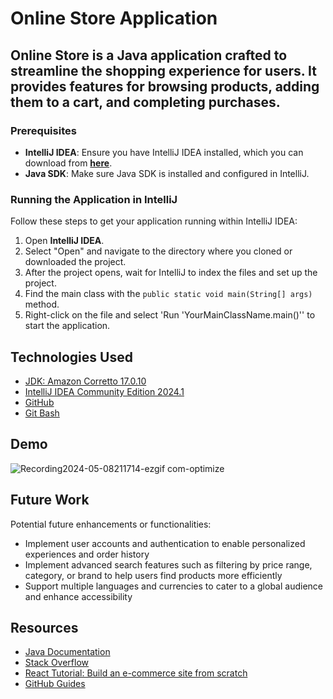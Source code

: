 # Online Store Application

## Online Store is a Java application crafted to streamline the shopping experience for users. It provides features for browsing products, adding them to a cart, and completing purchases.

### Prerequisites

- **IntelliJ IDEA**: Ensure you have IntelliJ IDEA installed, which you can download from [**here**](https://www.jetbrains.com/idea/download/).
- **Java SDK**: Make sure Java SDK is installed and configured in IntelliJ.

### Running the Application in IntelliJ

Follow these steps to get your application running within IntelliJ IDEA:

1. Open **IntelliJ IDEA**.
2. Select "Open" and navigate to the directory where you cloned or downloaded the project.
3. After the project opens, wait for IntelliJ to index the files and set up the project.
4. Find the main class with the `public static void main(String[] args)` method.
5. Right-click on the file and select 'Run 'YourMainClassName.main()'' to start the application.

## Technologies Used

- [JDK: Amazon Corretto 17.0.10](https://github.com/corretto/corretto-17/releases)
- [IntelliJ IDEA Community Edition 2024.1](https://www.bing.com/ck/a?!&&p=e0b1a0a46e9c6b8aJmltdHM9MTcxNDUyMTYwMCZpZ3VpZD0wZWEzYzk2MC01NjI2LTZmNjEtM2U0Ni1kZDI2NTc3NDZlODgmaW5zaWQ9NTIyMw&ptn=3&ver=2&hsh=3&fclid=0ea3c960-5626-6f61-3e46-dd2657746e88&psq=intellij+idea&u=a1aHR0cHM6Ly93d3cuamV0YnJhaW5zLmNvbS9pZGVhLw&ntb=1)
- [GitHub](https://github.com/izabekovaisha/FinancialTracker)
- [Git Bash](https://gitforwindows.org)

## Demo

![Recording2024-05-08211714-ezgif com-optimize](https://github.com/izabekovaisha/OnlineStore/assets/166551874/161e77f9-126e-4307-97b4-c498881af745)


## Future Work

Potential future enhancements or functionalities:

- Implement user accounts and authentication to enable personalized experiences and order history 
- Implement advanced search features such as filtering by price range, category, or brand to help users find products more efficiently
- Support multiple languages and currencies to cater to a global audience and enhance accessibility

## Resources

- [Java Documentation](https://docs.oracle.com/javase/8/docs/api/)
- [Stack Overflow](https://www.bing.com/ck/a?!&&p=e48468e05c424ae9JmltdHM9MTcxNDUyMTYwMCZpZ3VpZD0wZWEzYzk2MC01NjI2LTZmNjEtM2U0Ni1kZDI2NTc3NDZlODgmaW5zaWQ9NTIxOA&ptn=3&ver=2&hsh=3&fclid=0ea3c960-5626-6f61-3e46-dd2657746e88&psq=stack+overflow&u=a1aHR0cHM6Ly9zdGFja292ZXJmbG93LmNvbS8&ntb=1)
- [React Tutorial: Build an e-commerce site from scratch](https://www.youtube.com/watch?v=wPQ1-33teR4)
- [GitHub Guides](https://guides.github.com/)
